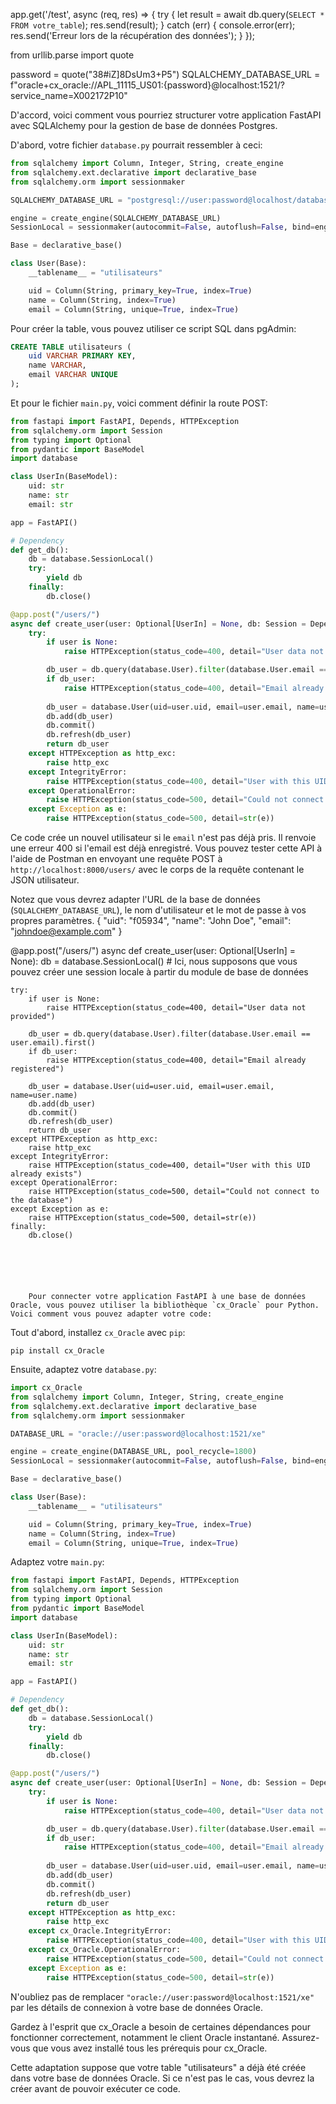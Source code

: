 
app.get('/test', async (req, res) => {
    try {
        let result = await db.query(`SELECT * FROM votre_table`);
        res.send(result);
    } catch (err) {
        console.error(err);
        res.send('Erreur lors de la récupération des données');
    }
});




from urllib.parse import quote

password = quote("38#iZ]8DsUm3+P5")
SQLALCHEMY_DATABASE_URL = f"oracle+cx_oracle://APL_11115_US01:{password}@localhost:1521/?service_name=X002172P10"




D'accord, voici comment vous pourriez structurer votre application FastAPI avec SQLAlchemy pour la gestion de base de données Postgres.

D'abord, votre fichier `database.py` pourrait ressembler à ceci:

```python
from sqlalchemy import Column, Integer, String, create_engine
from sqlalchemy.ext.declarative import declarative_base
from sqlalchemy.orm import sessionmaker

SQLALCHEMY_DATABASE_URL = "postgresql://user:password@localhost/database"

engine = create_engine(SQLALCHEMY_DATABASE_URL)
SessionLocal = sessionmaker(autocommit=False, autoflush=False, bind=engine)

Base = declarative_base()

class User(Base):
    __tablename__ = "utilisateurs"

    uid = Column(String, primary_key=True, index=True)
    name = Column(String, index=True)
    email = Column(String, unique=True, index=True)
```
Pour créer la table, vous pouvez utiliser ce script SQL dans pgAdmin:
```sql
CREATE TABLE utilisateurs (
    uid VARCHAR PRIMARY KEY,
    name VARCHAR,
    email VARCHAR UNIQUE
);
```
Et pour le fichier `main.py`, voici comment définir la route POST:
```python
from fastapi import FastAPI, Depends, HTTPException
from sqlalchemy.orm import Session
from typing import Optional
from pydantic import BaseModel
import database

class UserIn(BaseModel):
    uid: str
    name: str
    email: str

app = FastAPI()

# Dependency
def get_db():
    db = database.SessionLocal()
    try:
        yield db
    finally:
        db.close()

@app.post("/users/")
async def create_user(user: Optional[UserIn] = None, db: Session = Depends(get_db)):
    try:
        if user is None:
            raise HTTPException(status_code=400, detail="User data not provided")

        db_user = db.query(database.User).filter(database.User.email == user.email).first()
        if db_user:
            raise HTTPException(status_code=400, detail="Email already registered")
        
        db_user = database.User(uid=user.uid, email=user.email, name=user.name)
        db.add(db_user)
        db.commit()
        db.refresh(db_user)
        return db_user
    except HTTPException as http_exc:
        raise http_exc
    except IntegrityError:
        raise HTTPException(status_code=400, detail="User with this UID already exists")
    except OperationalError:
        raise HTTPException(status_code=500, detail="Could not connect to the database")
    except Exception as e:
        raise HTTPException(status_code=500, detail=str(e))
```

Ce code crée un nouvel utilisateur si le `email` n'est pas déjà pris. Il renvoie une erreur 400 si l'email est déjà enregistré. Vous pouvez tester cette API à l'aide de Postman en envoyant une requête POST à `http://localhost:8000/users/` avec le corps de la requête contenant le JSON utilisateur.

Notez que vous devrez adapter l'URL de la base de données (`SQLALCHEMY_DATABASE_URL`), le nom d'utilisateur et le mot de passe à vos propres paramètres.
{
    "uid": "f05934",
    "name": "John Doe",
    "email": "johndoe@example.com"
}



@app.post("/users/")
async def create_user(user: Optional[UserIn] = None):
    db = database.SessionLocal()  # Ici, nous supposons que vous pouvez créer une session locale à partir du module de base de données

    try:
        if user is None:
            raise HTTPException(status_code=400, detail="User data not provided")

        db_user = db.query(database.User).filter(database.User.email == user.email).first()
        if db_user:
            raise HTTPException(status_code=400, detail="Email already registered")
        
        db_user = database.User(uid=user.uid, email=user.email, name=user.name)
        db.add(db_user)
        db.commit()
        db.refresh(db_user)
        return db_user
    except HTTPException as http_exc:
        raise http_exc
    except IntegrityError:
        raise HTTPException(status_code=400, detail="User with this UID already exists")
    except OperationalError:
        raise HTTPException(status_code=500, detail="Could not connect to the database")
    except Exception as e:
        raise HTTPException(status_code=500, detail=str(e))
    finally:
        db.close()






        Pour connecter votre application FastAPI à une base de données Oracle, vous pouvez utiliser la bibliothèque `cx_Oracle` pour Python. Voici comment vous pouvez adapter votre code:

Tout d'abord, installez `cx_Oracle` avec `pip`:

```
pip install cx_Oracle
```

Ensuite, adaptez votre `database.py`:

```python
import cx_Oracle
from sqlalchemy import Column, Integer, String, create_engine
from sqlalchemy.ext.declarative import declarative_base
from sqlalchemy.orm import sessionmaker

DATABASE_URL = "oracle://user:password@localhost:1521/xe"

engine = create_engine(DATABASE_URL, pool_recycle=1800)
SessionLocal = sessionmaker(autocommit=False, autoflush=False, bind=engine)

Base = declarative_base()

class User(Base):
    __tablename__ = "utilisateurs"

    uid = Column(String, primary_key=True, index=True)
    name = Column(String, index=True)
    email = Column(String, unique=True, index=True)
```

Adaptez votre `main.py`:

```python
from fastapi import FastAPI, Depends, HTTPException
from sqlalchemy.orm import Session
from typing import Optional
from pydantic import BaseModel
import database

class UserIn(BaseModel):
    uid: str
    name: str
    email: str

app = FastAPI()

# Dependency
def get_db():
    db = database.SessionLocal()
    try:
        yield db
    finally:
        db.close()

@app.post("/users/")
async def create_user(user: Optional[UserIn] = None, db: Session = Depends(get_db)):
    try:
        if user is None:
            raise HTTPException(status_code=400, detail="User data not provided")

        db_user = db.query(database.User).filter(database.User.email == user.email).first()
        if db_user:
            raise HTTPException(status_code=400, detail="Email already registered")
        
        db_user = database.User(uid=user.uid, email=user.email, name=user.name)
        db.add(db_user)
        db.commit()
        db.refresh(db_user)
        return db_user
    except HTTPException as http_exc:
        raise http_exc
    except cx_Oracle.IntegrityError:
        raise HTTPException(status_code=400, detail="User with this UID already exists")
    except cx_Oracle.OperationalError:
        raise HTTPException(status_code=500, detail="Could not connect to the database")
    except Exception as e:
        raise HTTPException(status_code=500, detail=str(e))
```

N'oubliez pas de remplacer `"oracle://user:password@localhost:1521/xe"` par les détails de connexion à votre base de données Oracle.

Gardez à l'esprit que cx_Oracle a besoin de certaines dépendances pour fonctionner correctement, notamment le client Oracle instantané. Assurez-vous que vous avez installé tous les prérequis pour cx_Oracle. 

Cette adaptation suppose que votre table "utilisateurs" a déjà été créée dans votre base de données Oracle. Si ce n'est pas le cas, vous devrez la créer avant de pouvoir exécuter ce code.

